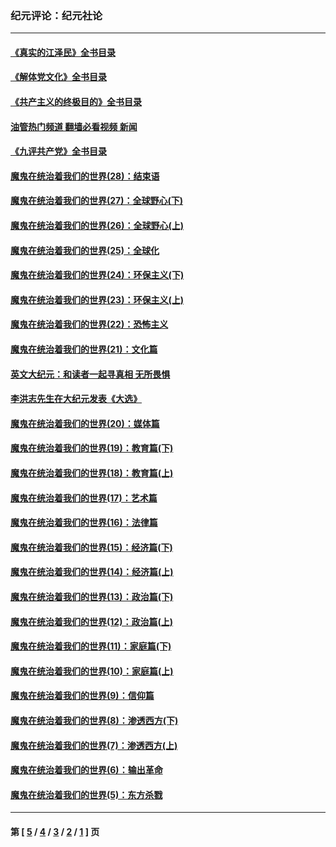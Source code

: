 ### 纪元评论：纪元社论
---
#### [《真实的江泽民》全书目录](../../pages/nsc422/n13721399.md?05220330) 
#### [《解体党文化》全书目录](../../pages/nsc422/n13721157.md?05220330) 
#### [《共产主义的终极目的》全书目录](../../pages/nsc422/n13721048.md?05220330) 
#### [油管热门频道 翻墙必看视频 新闻](ok?05220330)
#### [《九评共产党》全书目录](../../pages/nsc422/n13708085.md?05220330) 
#### [魔鬼在统治着我们的世界(28)：结束语](../../pages/nsc422/n10936246.md?05220330) 
#### [魔鬼在统治着我们的世界(27)：全球野心(下)](../../pages/nsc422/n10928319.md?05220330) 
#### [魔鬼在统治着我们的世界(26)：全球野心(上)](../../pages/nsc422/n10900318.md?05220330) 
#### [魔鬼在统治着我们的世界(25)：全球化](../../pages/nsc422/n10788205.md?05220330) 
#### [魔鬼在统治着我们的世界(24)：环保主义(下)](../../pages/nsc422/n10695307.md?05220330) 
#### [魔鬼在统治着我们的世界(23)：环保主义(上)](../../pages/nsc422/n10688613.md?05220330) 
#### [魔鬼在统治着我们的世界(22)：恐怖主义](../../pages/nsc422/n10614727.md?05220330) 
#### [魔鬼在统治着我们的世界(21)：文化篇](../../pages/nsc422/n10597706.md?05220330) 
#### [英文大纪元：和读者一起寻真相 无所畏惧](../../pages/nsc422/n12542027.md?05220330) 
#### [李洪志先生在大纪元发表《大选》](../../pages/nsc422/n12534746.md?05220330) 
#### [魔鬼在统治着我们的世界(20)：媒体篇](../../pages/nsc422/n10586579.md?05220330) 
#### [魔鬼在统治着我们的世界(19)：教育篇(下)](../../pages/nsc422/n10564808.md?05220330) 
#### [魔鬼在统治着我们的世界(18)：教育篇(上)](../../pages/nsc422/n10526970.md?05220330) 
#### [魔鬼在统治着我们的世界(17)：艺术篇](../../pages/nsc422/n10499093.md?05220330) 
#### [魔鬼在统治着我们的世界(16)：法律篇](../../pages/nsc422/n10485969.md?05220330) 
#### [魔鬼在统治着我们的世界(15)：经济篇(下)](../../pages/nsc422/n10469975.md?05220330) 
#### [魔鬼在统治着我们的世界(14)：经济篇(上)](../../pages/nsc422/n10457370.md?05220330) 
#### [魔鬼在统治着我们的世界(13)：政治篇(下)](../../pages/nsc422/n10448270.md?05220330) 
#### [魔鬼在统治着我们的世界(12)：政治篇(上)](../../pages/nsc422/n10444576.md?05220330) 
#### [魔鬼在统治着我们的世界(11)：家庭篇(下)](../../pages/nsc422/n10440961.md?05220330) 
#### [魔鬼在统治着我们的世界(10)：家庭篇(上)](../../pages/nsc422/n10435448.md?05220330) 
#### [魔鬼在统治着我们的世界(9)：信仰篇](../../pages/nsc422/n10432159.md?05220330) 
#### [魔鬼在统治着我们的世界(8)：渗透西方(下)](../../pages/nsc422/n10429603.md?05220330) 
#### [魔鬼在统治着我们的世界(7)：渗透西方(上)](../../pages/nsc422/n10426013.md?05220330) 
#### [魔鬼在统治着我们的世界(6)：输出革命](../../pages/nsc422/n10421536.md?05220330) 
#### [魔鬼在统治着我们的世界(5)：东方杀戮](../../pages/nsc422/n10417707.md?05220330) 

---
#### 第 [ [5](./5.md?05220330) / [4](./4.md?05220330) / [3](./3.md?05220330) / [2](./2.md?05220330) / [1](./1.md?05220330) ] 页
